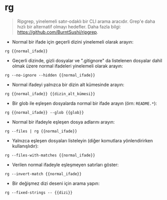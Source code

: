 # rg

> Ripgrep, yinelemeli satır-odaklı bir CLI arama aracıdır.
> Grep'e daha hızlı bir alternatif olmayı hedefler.
> Daha fazla bilgi: <https://github.com/BurntSushi/ripgrep>.

- Normal bir ifade için geçerli dizini yinelemeli olarak arayın:

`rg {{normal_ifade}}`

- Geçerli dizinde, gizli dosyalar ve ".gitignore" da listelenen dosyalar dahil olmak üzere normal ifadeleri yinelemeli olarak arayın:

`rg --no-ignore --hidden {{normal_ifade}}`

- Normal ifadeyi yalnızca bir dizin alt kümesinde arayın:

`rg {{normal_ifade}} {{dizin_alt_kümesi}}`

- Bir glob ile eşleşen dosyalarda normal bir ifade arayın (örn: `README.*`):

`rg {{normal_ifade}} --glob {{glob}}`

- Normal bir ifadeyle eşleşen dosya adlarını arayın:

`rg --files | rg {{normal_ifade}}`

- Yalnızca eşleşen dosyaları listeleyin (diğer komutlara yönlendirirken kullanışlıdır):

`rg --files-with-matches {{normal_ifade}}`

- Verilen normal ifadeyle eşleşmeyen satırları göster:

`rg --invert-match {{normal_ifade}}`

- Bir değişmez dizi deseni için arama yapın:

`rg --fixed-strings -- {{dizi}}`
